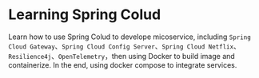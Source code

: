 # Learning Spring Colud
Learn how to use Spring Colud to develope micoservice, including ```Spring Cloud Gateway```、```Spring Cloud Config Server```、```Spring Cloud Netflix```、``` Resilience4j ```、``` OpenTelemetry ```，then using Docker to build image and containerize. In the end, using docker compose to integrate services.